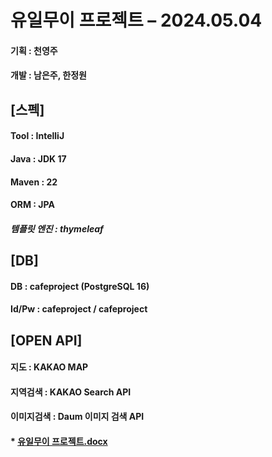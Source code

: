 # **유일무이 프로젝트 – 2024.05.04**

#### 기획 : 천영주
#### 개발 : 남은주, 한정원
    

## [스펙]

#### Tool : IntelliJ
#### Java : JDK 17
#### Maven : 22
#### ORM : JPA
##### 템플릿 엔진 : thymeleaf

## [DB]
#### DB : cafeproject (PostgreSQL 16) 
#### Id/Pw : cafeproject / cafeproject


## [OPEN API]
#### 지도 : KAKAO MAP
#### 지역검색 : KAKAO Search API
#### 이미지검색 : Daum 이미지 검색 API

#### *  [유일무이 프로젝트.docx](https://github.com/amorpaty/cafeProject/files/15256493/default.docx)



